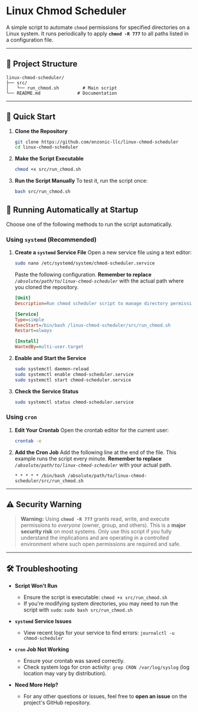 # Linux Chmod Scheduler

A simple script to automate `chmod` permissions for specified directories on a Linux system. It runs periodically to apply **`chmod -R 777`** to all paths listed in a configuration file.

-----

## 📂 Project Structure

```
linux-chmod-scheduler/
├── src/
│   └── run_chmod.sh         # Main script
└── README.md              # Documentation
```

-----

## 🚀 Quick Start

1.  **Clone the Repository**

    ```bash
    git clone https://github.com/enzonic-llc/linux-chmod-scheduler
    cd linux-chmod-scheduler
    ```

2.  **Make the Script Executable**

    ```bash
    chmod +x src/run_chmod.sh
    ```

3.  **Run the Script Manually**
    To test it, run the script once:

    ```bash
    bash src/run_chmod.sh
    ```

## 🤖 Running Automatically at Startup

Choose one of the following methods to run the script automatically.

### Using `systemd` (Recommended)

1.  **Create a `systemd` Service File**
    Open a new service file using a text editor:

    ```bash
    sudo nano /etc/systemd/system/chmod-scheduler.service
    ```

    Paste the following configuration. **Remember to replace** *`/absolute/path/to/linux-chmod-scheduler`* with the actual path where you cloned the repository.

    ```ini
    [Unit]
    Description=Run chmod scheduler script to manage directory permissions

    [Service]
    Type=simple
    ExecStart=/bin/bash /linux-chmod-scheduler/src/run_chmod.sh
    Restart=always

    [Install]
    WantedBy=multi-user.target
    ```

2.  **Enable and Start the Service**

    ```bash
    sudo systemctl daemon-reload
    sudo systemctl enable chmod-scheduler.service
    sudo systemctl start chmod-scheduler.service
    ```

3.  **Check the Service Status**

    ```bash
    sudo systemctl status chmod-scheduler.service
    ```

### Using `cron`

1.  **Edit Your Crontab**
    Open the crontab editor for the current user:

    ```bash
    crontab -e
    ```

2.  **Add the Cron Job**
    Add the following line at the end of the file. This example runs the script every minute. **Remember to replace** *`/absolute/path/to/linux-chmod-scheduler`* with your actual path.

    ```
    * * * * * /bin/bash /absolute/path/to/linux-chmod-scheduler/src/run_chmod.sh
    ```

-----

## ⚠️ Security Warning

> **Warning:** Using **`chmod -R 777`** grants read, write, and execute permissions to *everyone* (owner, group, and others). This is a **major security risk** on most systems. Only use this script if you fully understand the implications and are operating in a controlled environment where such open permissions are required and safe.

-----

## 🛠️ Troubleshooting

  * **Script Won't Run**

      * Ensure the script is executable: `chmod +x src/run_chmod.sh`
      * If you're modifying system directories, you may need to run the script with `sudo`: `sudo bash src/run_chmod.sh`

  * **`systemd` Service Issues**

      * View recent logs for your service to find errors: `journalctl -u chmod-scheduler`

  * **`cron` Job Not Working**

      * Ensure your crontab was saved correctly.
      * Check system logs for cron activity: `grep CRON /var/log/syslog` (log location may vary by distribution).

  * **Need More Help?**

      * For any other questions or issues, feel free to **open an issue** on the project's GitHub repository.
